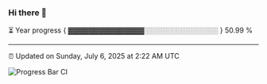 ### Hi there 👋

⏳ Year progress { ▓▓▓▓▓▓▓▓▓▓▓▓▓▓▓░░░░░░░░░░░░░░░ } 50.99 %

---

⏰ Updated on Sunday, July 6, 2025 at 2:22 AM UTC

![Progress Bar CI](https://github.com/arthurbuhl/arthurbuhl/workflows/Progress%20Bar%20CI/badge.svg)
